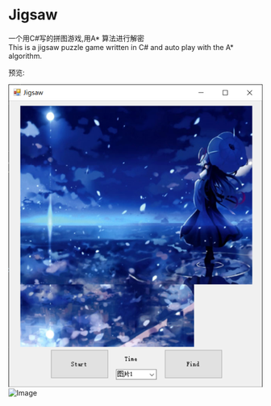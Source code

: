 # Jigsaw
一个用C#写的拼图游戏,用A* 算法进行解密  
This is a jigsaw puzzle game written in C# and auto play with the A* algorithm.

预览:

![Image](https://github.com/TheDawnCc/Jigsaw/blob/master/Preview/PreviewImg.png)
![Image](https://github.com/TheDawnCc/Jigsaw/blob/master/Preview/PreviewGif.gif)
